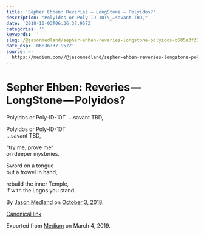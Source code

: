 ```yaml
---
title: 'Sepher Ehben: Reveries — LongStone — Polyidos?'
description: "Polyidos or Poly-ID-10T\_…savant TBD,"
date: '2018-10-03T06:36:37.957Z'
categories: ''
keywords: ''
slug: /@jasonmedland/sepher-ehben-reveries-longstone-polyidos-c605a3f23a29
date_dsp: '06:36:37.957Z'
source: >-
  https://medium.com//@jasonmedland/sepher-ehben-reveries-longstone-polyidos-c605a3f23a29
---
```


# Sepher Ehben: Reveries — LongStone — Polyidos?

Polyidos or Poly-ID-10T  …savant TBD,

Polyidos or Poly-ID-10T   
…savant TBD,

“try me, prove me”   
on deeper mysteries.

Sword on a tongue   
but a trowel in hand,

rebuild the inner Temple,   
if with the Logos you stand.

By [Jason Medland](https://medium.com/@jasonmedland) on [October 3, 2018](https://medium.com/p/c605a3f23a29).

[Canonical link](https://medium.com/@jasonmedland/sepher-ehben-reveries-longstone-polyidos-c605a3f23a29)

Exported from [Medium](https://medium.com) on March 4, 2019.